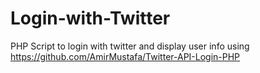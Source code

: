 # Login-with-Twitter
PHP Script to login with twitter and display user info using https://github.com/AmirMustafa/Twitter-API-Login-PHP
